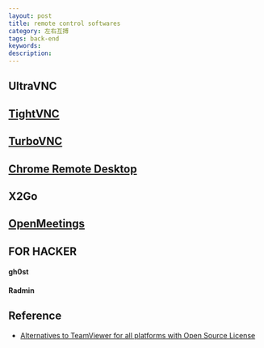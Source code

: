 ```yaml
---
layout: post
title: remote control softwares
category: 左右互搏
tags: back-end
keywords: 
description: 
---
```



## UltraVNC

## [TightVNC](https://www.tightvnc.com)

## [TurboVNC](https://github.com/TurboVNC)

## [Chrome Remote Desktop](https://github.com/randunel/chrome-remote-desktop)

## X2Go

## [OpenMeetings](https://github.com/apache/openmeetings)

## FOR HACKER

#### gh0st

#### Radmin

## Reference


* [Alternatives to TeamViewer for all platforms with Open Source License](https://alternativeto.net/software/teamviewer/?license=opensource)
